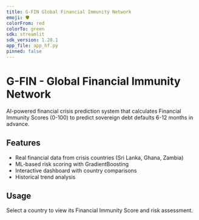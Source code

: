 ```yaml
---
title: G-FIN Global Financial Immunity Network
emoji: 🛡️
colorFrom: red
colorTo: green
sdk: streamlit
sdk_version: 1.28.1
app_file: app_hf.py
pinned: false
---
```


# G-FIN - Global Financial Immunity Network

AI-powered financial crisis prediction system that calculates Financial Immunity Scores (0-100) to predict sovereign debt defaults 6-12 months in advance.

## Features
- Real financial data from crisis countries (Sri Lanka, Ghana, Zambia)
- ML-based risk scoring with GradientBoosting
- Interactive dashboard with country comparisons
- Historical trend analysis

## Usage
Select a country to view its Financial Immunity Score and risk assessment.
